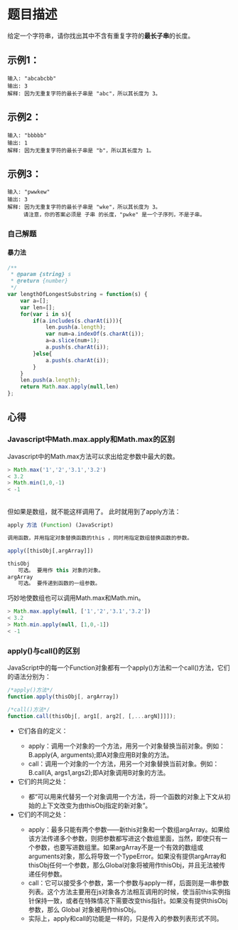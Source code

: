 # 题目描述  
给定一个字符串，请你找出其中不含有重复字符的**最长子串**的长度。
  
  
## 示例1：  
``` 
输入: "abcabcbb"
输出: 3 
解释: 因为无重复字符的最长子串是 "abc"，所以其长度为 3。
```  
## 示例2：  
```
输入: "bbbbb"
输出: 1
解释: 因为无重复字符的最长子串是 "b"，所以其长度为 1。
```  
## 示例3：  
```
输入: "pwwkew"
输出: 3
解释: 因为无重复字符的最长子串是 "wke"，所以其长度为 3。
     请注意，你的答案必须是 子串 的长度，"pwke" 是一个子序列，不是子串。
```  
### 自己解题  
#### 暴力法    
``` javascript 
/**
 * @param {string} s
 * @return {number}
 */
var lengthOfLongestSubstring = function(s) {
    var a=[];
    var len=[];
    for(var i in s){
        if(a.includes(s.charAt(i))){
            len.push(a.length);
            var num=a.indexOf(s.charAt(i));
            a=a.slice(num+1);
            a.push(s.charAt(i));
        }else{
            a.push(s.charAt(i));
        }
    }
    len.push(a.length);
    return Math.max.apply(null,len)
}; 
```
## 心得  
### Javascript中Math.max.apply和Math.max的区别
Javascript中的Math.max方法可以求出给定参数中最大的数。  

``` javascript
> Math.max('1','2','3.1','3.2')
< 3.2
> Math.min(1,0,-1)
< -1 
```  
<br/>  
但如果是数组，就不能这样调用了。  
此时就用到了apply方法： 

``` javascript
apply 方法 (Function) (JavaScript)

调用函数，并用指定对象替换函数的this ，同时用指定数组替换函数的参数。

apply([thisObj[,argArray]])

thisObj
　　可选。 要用作 this 对象的对象。
argArray
　　可选。 要传递到函数的一组参数。  
```  
巧妙地使数组也可以调用Math.max和Math.min。 

``` javascript
> Math.max.apply(null, ['1','2','3.1','3.2'])
< 3.2
> Math.min.apply(null, [1,0,-1])
< -1
```  
### apply()与call()的区别  
JavaScript中的每一个Function对象都有一个apply()方法和一个call()方法，它们的语法分别为：  

``` javascript
/*apply()方法*/
function.apply(thisObj[, argArray])

/*call()方法*/
function.call(thisObj[, arg1[, arg2[, [,...argN]]]]);  
```

<ul>
<li>它们各自的定义：</li>
<ul><li>apply：调用一个对象的一个方法，用另一个对象替换当前对象。例如：B.apply(A, arguments);即A对象应用B对象的方法。</li><li>call：调用一个对象的一个方法，用另一个对象替换当前对象。例如：B.call(A, args1,args2);即A对象调用B对象的方法。</li></ul>
<li>它们的共同之处：</li>
<ul><li>都“可以用来代替另一个对象调用一个方法，将一个函数的对象上下文从初始的上下文改变为由thisObj指定的新对象”。</li></ul>
<li>它们的不同之处：</li>
<ul><li>apply：最多只能有两个参数——新this对象和一个数组argArray。如果给该方法传递多个参数，则把参数都写进这个数组里面，当然，即使只有一个参数，也要写进数组里。如果argArray不是一个有效的数组或arguments对象，那么将导致一个TypeError。如果没有提供argArray和thisObj任何一个参数，那么Global对象将被用作thisObj，并且无法被传递任何参数。</li><li>call：它可以接受多个参数，第一个参数与apply一样，后面则是一串参数列表。这个方法主要用在js对象各方法相互调用的时候，使当前this实例指针保持一致，或者在特殊情况下需要改变this指针。如果没有提供thisObj参数，那么 Global 对象被用作thisObj。</li><li>实际上，apply和call的功能是一样的，只是传入的参数列表形式不同。</li></ul>

</ul>
